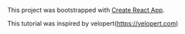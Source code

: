 This project was bootstrapped with [Create React App](https://github.com/facebook/create-react-app).

This tutorial was inspired by velopert(https://velopert.com)
